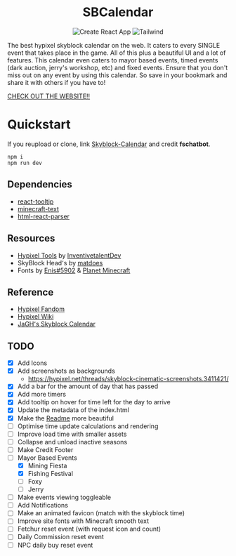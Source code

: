 <div align="center">

# SBCalendar

![Create React App](https://img.shields.io/badge/Create_React_App-09D3AC?logo=createreactapp&style=for-the-badge&logoColor=white)
![Tailwind](https://img.shields.io/badge/Tailwind_CSS-06B6D4?logo=TailwindCSS&style=for-the-badge&logoColor=white)

</div>

The best hypixel skyblock calendar on the web. It caters to every SINGLE event that takes place in the game. All of this plus a beautiful UI and a lot of features. This calendar even caters to mayor based events, timed events (dark auction, jerry's workshop, etc) and fixed events. Ensure that you don't miss out on any event by using this calendar. So save in your bookmark and share it with others if you have to!

[CHECK OUT THE WEBSITE!!](https://sb-calendar.com)

# Quickstart

If you reupload or clone, link [Skyblock-Calendar](https://github.com/fschatbot/Skyblock-Calendar) and credit **fschatbot**.
```
npm i
npm run dev
```

## Dependencies
- [react-tooltip](http://https://www.npmjs.com/package/react-tooltip)
- [minecraft-text](https://www.npmjs.com/package/minecraft-text)
- [html-react-parser](https://www.npmjs.com/package/html-react-parser)

## Resources
- [Hypixel Tools](https://hypixel.inventivetalent.org) by [InventivetalentDev](https://github.com/InventivetalentDev)
- SkyBlock Head՚s by [matdoes](https://skyblock.matdoes.dev)
- Fonts by [Enis#5902](http://discordapp.com/users/999059797796204594) & [Planet Minecraft](https://www.planetminecraft.com/member/ensis/)

## Reference
- [Hypixel Fandom](https://hypixel-skyblock.fandom.com/wiki/Hypixel_SkyBlock_Wiki)
- [Hypixel Wiki](https://wiki.hypixel.net/)
- [JaGH՚s Skyblock Calendar](https://ugly-guy.github.io/calendar/)

## TODO
- [x] Add Icons
- [x] Add screenshots as backgrounds
  - https://hypixel.net/threads/skyblock-cinematic-screenshots.3411421/
- [x] Add a bar for the amount of day that has passed
- [x] Add more timers
- [x] Add tooltip on hover for time left for the day to arrive
- [x] Update the metadata of the index.html
- [x] Make the [Readme](README.md) more beautiful
- [ ] Optimise time update calculations and rendering
- [ ] Improve load time with smaller assets
- [ ] Collapse and unload inactive seasons
- [ ] Make Credit Footer
- [ ] Mayor Based Events
  - [x] Mining Fiesta
  - [x] Fishing Festival
  - [ ] Foxy
  - [ ] Jerry
- [ ] Make events viewing toggleable
- [ ] Add Notifications
- [ ] Make an animated favicon (match with the skyblock time)
- [ ] Improve site fonts with Minecraft smooth text
- [ ] Fetchur reset event (with request icon and count)
- [ ] Daily Commission reset event
- [ ] NPC daily buy reset event
